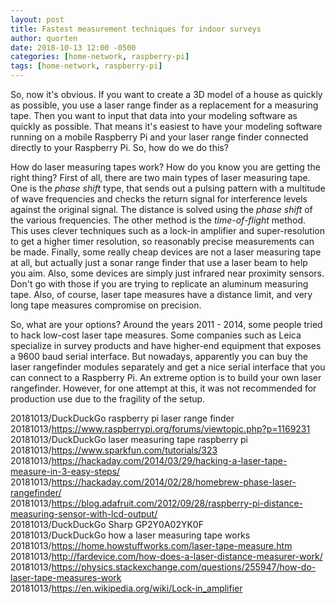 ```yaml
---
layout: post
title: Fastest measurement techniques for indoor surveys
author: quorten
date: 2018-10-13 12:00 -0500
categories: [home-network, raspberry-pi]
tags: [home-network, raspberry-pi]
---
```


So, now it's obvious.  If you want to create a 3D model of a house as
quickly as possible, you use a laser range finder as a replacement for
a measuring tape.  Then you want to input that data into your modeling
software as quickly as possible.  That means it's easiest to have your
modeling software running on a mobile Raspberry Pi and your laser
range finder connected directly to your Raspberry Pi.  So, how do we
do this?

How do laser measuring tapes work?  How do you know you are getting
the right thing?  First of all, there are two main types of laser
measuring tape.  One is the _phase shift_ type, that sends out a
pulsing pattern with a multitude of wave frequencies and checks the
return signal for interference levels against the original signal.
The distance is solved using the _phase shift_ of the various
frequencies.  The other method is the _time-of-flight_ method.  This
uses clever techniques such as a lock-in amplifier and
super-resolution to get a higher timer resolution, so reasonably
precise measurements can be made.  Finally, some really cheap devices
are not a laser measuring tape at all, but actually just a sonar range
finder that use a laser beam to help you aim.  Also, some devices are
simply just infrared near proximity sensors.  Don't go with those if
you are trying to replicate an aluminum measuring tape.  Also, of
course, laser tape measures have a distance limit, and very long tape
measures compromise on precision.

So, what are your options?  Around the years 2011 - 2014, some people
tried to hack low-cost laser tape measures.  Some companies such as
Leica specialize in survey products and have higher-end equipment that
exposes a 9600 baud serial interface.  But nowadays, apparently you
can buy the laser rangefinder modules separately and get a nice serial
interface that you can connect to a Raspberry Pi.  An extreme option
is to build your own laser rangefinder.  However, for one attempt at
this, it was not recommended for production use due to the fragility
of the setup.

20181013/DuckDuckGo raspberry pi laser range finder  
20181013/https://www.raspberrypi.org/forums/viewtopic.php?p=1169231  
20181013/DuckDuckGo laser measuring tape raspberry pi  
20181013/https://www.sparkfun.com/tutorials/323  
20181013/https://hackaday.com/2014/03/29/hacking-a-laser-tape-measure-in-3-easy-steps/  
20181013/https://hackaday.com/2014/02/28/homebrew-phase-laser-rangefinder/  
20181013/https://blog.adafruit.com/2012/09/28/raspberry-pi-distance-measuring-sensor-with-lcd-output/  
20181013/DuckDuckGo Sharp GP2Y0A02YK0F  
20181013/DuckDuckGo how a laser measuring tape works  
20181013/https://home.howstuffworks.com/laser-tape-measure.htm  
20181013/http://fardevice.com/how-does-a-laser-distance-measurer-work/  
20181013/https://physics.stackexchange.com/questions/255947/how-do-laser-tape-measures-work  
20181013/https://en.wikipedia.org/wiki/Lock-in_amplifier
